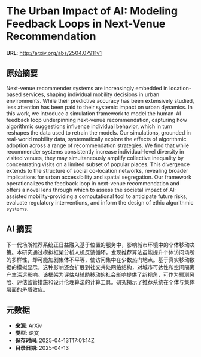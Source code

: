 # The Urban Impact of AI: Modeling Feedback Loops in Next-Venue Recommendation

**URL**: http://arxiv.org/abs/2504.07911v1

## 原始摘要

Next-venue recommender systems are increasingly embedded in location-based
services, shaping individual mobility decisions in urban environments. While
their predictive accuracy has been extensively studied, less attention has been
paid to their systemic impact on urban dynamics. In this work, we introduce a
simulation framework to model the human-AI feedback loop underpinning
next-venue recommendation, capturing how algorithmic suggestions influence
individual behavior, which in turn reshapes the data used to retrain the
models. Our simulations, grounded in real-world mobility data, systematically
explore the effects of algorithmic adoption across a range of recommendation
strategies. We find that while recommender systems consistently increase
individual-level diversity in visited venues, they may simultaneously amplify
collective inequality by concentrating visits on a limited subset of popular
places. This divergence extends to the structure of social co-location
networks, revealing broader implications for urban accessibility and spatial
segregation. Our framework operationalizes the feedback loop in next-venue
recommendation and offers a novel lens through which to assess the societal
impact of AI-assisted mobility-providing a computational tool to anticipate
future risks, evaluate regulatory interventions, and inform the design of ethic
algorithmic systems.


## AI 摘要

下一代场所推荐系统正日益融入基于位置的服务中，影响城市环境中的个体移动决策。本研究通过模拟框架分析人机反馈循环，发现推荐算法虽能提升个体访问场所的多样性，却可能加剧集体不平等，使访问集中在少数热门地点。基于真实移动数据的模拟显示，这种影响还会扩展到社交共处网络结构，对城市可达性和空间隔离产生深远影响。该框架为评估AI辅助移动的社会影响提供了新视角，可作为预测风险、评估监管措施和设计伦理算法的计算工具。研究揭示了推荐系统在个体与集体层面的矛盾效应。

## 元数据

- **来源**: ArXiv
- **类型**: 论文
- **保存时间**: 2025-04-13T17:01:14Z
- **目录日期**: 2025-04-13
